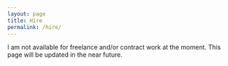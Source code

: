 ```yaml
---
layout: page
title: Hire
permalink: /hire/
---
```


I am not available for freelance and/or contract work at the moment. This page will be updated in the near future.
